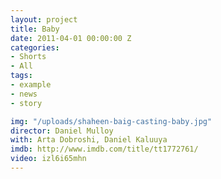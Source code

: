 ```yaml
---
layout: project
title: Baby
date: 2011-04-01 00:00:00 Z
categories:
- Shorts
- All
tags:
- example
- news
- story

img: "/uploads/shaheen-baig-casting-baby.jpg"
director: Daniel Mulloy
with: Arta Dobroshi, Daniel Kaluuya
imdb: http://www.imdb.com/title/tt1772761/
video: izl6i65mhn
---
```


